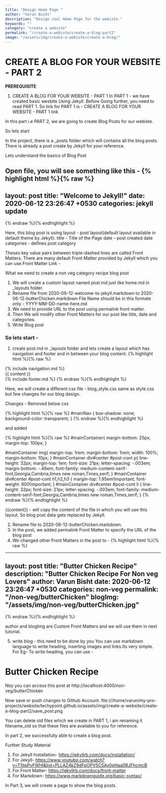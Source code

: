 ```yaml
---
title: "Design Home Page "
author: "Varun Bisht"
description: "Design cool Home Page for the webiste."
keywords: ""
category: "create a webiste"
permalink: "/create-a-webiste/create-a-blog-part2"
image: "/assets/img/create-a-webiste/create-a-blog/"
---
```

# CREATE A BLOG FOR YOUR WEBSITE - PART 2

**PREREQUISITE**
1. CREATE A BLOG FOR YOUR WEBSITE - PART 1
In PART 1 - we have created basic wesbite Using Jekyll. Before Going further, you need to read PART 1.
So link for PART 1 is - CREATE A BLOG FOR YOUR WEBSITE - PART 1 link

In this part i.e PART 2, we are going to create Blog Posts for our webiste.

So lets start

In the project, there is a _posts folder which will contains all the blog posts.
There is already a post create by Jekyll for your reference.

Lets understand the basics of Blog Post

Open file, you will see something like this -
{% highlight html %}{% raw %}
---
layout: post
title:  "Welcome to Jekyll!"
date:   2020-06-12 23:26:47 +0530
categories: jekyll update
---
{% endraw %}{% endhighlight %}

Here, this blog post is using
layout - post layout(default layout available in default theme by Jekyll).
title - Title of the Page
date - post created date
categories - defines post category

Theses key value pairs between triple-dashed lines are called Front Matters.
There are many default Front Matter provided by Jekyll which you can use.Front Matter Link -

What we need to create a non veg category recipe blog post
1. We will create a custom layout named post.md just like home.md in _layouts folder.
2. Rename file from 2020-06-12-welcome-to-jekyll.markdown to 2020-06-12-butterChicken.markdown
File Name should be in this formate only - YYYY-MM-DD-name-here.md
3. We need to provide URL to the post using permalink front matter.
4. Then We will modify other Front Matters for our post like title, date and categories.
5. Write Blog post

### So lets start -
1. create post.md in _layouts folder and lets create a layout which has navigation and footer and in between your blog content.
{% highlight html %}{% raw %}
<!DOCTYPE html>
<html lang="en">
<head>
  <meta charset="utf-8">
  <meta http-equiv="Content-Type" content="text/html; charset=utf-8" />
  <meta name="viewport" content="width=device-width,initial-scale=1">
  <link rel="icon" type="image/x-icon" href="img/favicon.ico" />
  <link rel="stylesheet" href="https://stackpath.bootstrapcdn.com/bootstrap/4.4.1/css/bootstrap.min.css">
  <link rel="stylesheet" href="https://cdnjs.cloudflare.com/ajax/libs/font-awesome/4.7.0/css/font-awesome.min.css">
  <link href="/assets/css/blog_style.css" rel="stylesheet">
</head>
<body>
<!-- Navigation -->
{% include navigation.md %}
<!-- Navigation -->
<!-- blog content -->
<div class="container-fluid" id="mainContainer">
  <div class="row">
            <div id="left" class="col-xs-1 col-sm-1 col-md-2 col-lg-2 col-xl-2">
            </div>
<div id="center" class="col-xs-12 col-sm-9 col-md-8 col-lg-8 col-xl-8">
  <div id=post-cont>
  {{ content }}
  </div>
</div>
<div id="right" class="col-xs-12 col-sm-3 col-md-2 col-lg-2 col-xl-2">
</div>
</div>
</div>  
<!-- blog content -->
<!-- footer -->
{% include footer.md %}
<!-- footer -->
<script src="https://ajax.googleapis.com/ajax/libs/jquery/3.4.1/jquery.min.js"></script>
<script src="https://stackpath.bootstrapcdn.com/bootstrap/4.4.1/js/bootstrap.min.js"></script>
<script src="/assets/js/script.js"></script>
</body>
</html>
{% endraw %}{% endhighlight %}

Here, we will create a different css file - blog_style.css same as style.css but few changes for our blog design.

Changes -  Removed below css

{% highlight html %}{% raw %}
#mainNav {
    box-shadow: none;
    background-color: transparent;
  }
{% endraw %}{% endhighlight %}

and added

{% highlight html %}{% raw %}
#mainContainer{
  margin-bottom: 25px;
  margin-top: 100px;
}

#mainContainer img{
  margin-top: 1rem;
  margin-bottom: 1rem;
  width: 100%;
  margin-bottom: 10px;
}
#mainContainer div#center #post-cont p{
  line-height: 32px;
  margin-top: 1em;
  font-size: 21px;
  letter-spacing: -.003em;
  margin-bottom: -.46em;
  font-family: medium-content-serif-font,Georgia,Cambria,times new roman,Times,serif;
}
#mainContainer div#center #post-cont h1,h2,h3 {
  margin-top: 1.95em!important;
  font-weight: 600!important;
}
#mainContainer div#center #post-cont li {
    line-height: 32px;
    font-size: 21px;
    letter-spacing: -.003em;
    font-family: medium-content-serif-font,Georgia,Cambria,times new roman,Times,serif;
}
{% endraw %}{% endhighlight %}

{{content}} - will copy the content of the file in which you will use this layout.
So blog post data gets replaced by Jekyll.

2. Rename file to 2020-06-12-butterChicken.markdown.
3. In the post, we added permalink Front Matter to specify the URL of the blog post
4. We changed other Front Matters in the post to -
{% highlight html %}{% raw %}
---
layout: post
title:  "Butter Chicken Recipe"
description: "Butter Chicken Recipe For Non veg Lovers"
author: Varun Bisht
date:   2020-06-12 23:26:47 +0530
categories: non-veg
permalink: "/non-veg/butterChicken"
blogImg: "/assets/img/non-veg/butterChicken.jpg"
---
{% endraw %}{% endhighlight %}

author and blogImg are Custom Front Matters and we will use them in next tutorial.

5. write blog - this need to be done by you
You can use markdown language to write heading, inserting images and links.Its very simple.
For Eg- To write heading, you can use -
# Butter Chicken Recipe

Noy you can access this post at http://localhost:4000/non-veg/butterChicken

Now save or push changes to Github Account.
file:///home/varun/my-pro-projects/website/techypoint.github.io/assets/img/create-a-website/create-a-blog-part2/save_post.png

You can delete old files which we create in PART 1, i am renaming it filename_old so that these files are available to you for reference.

In part 2, we successfully able to create a blog post.

Further Study Material
1. For Jekyll Installation- https://jekyllrb.com/docs/installation/
2. For Jekyll- https://www.youtube.com/watch?v=T1itpPvFWHI&list=PLLAZ4kZ9dFpOPV5C5Ay0pHaa0RJFhcmcB
3. For Front Matter- https://jekyllrb.com/docs/front-matter
4. For Markdown- https://www.markdownguide.org/basic-syntax/


In Part 3, we will create a page to show the blog posts.
